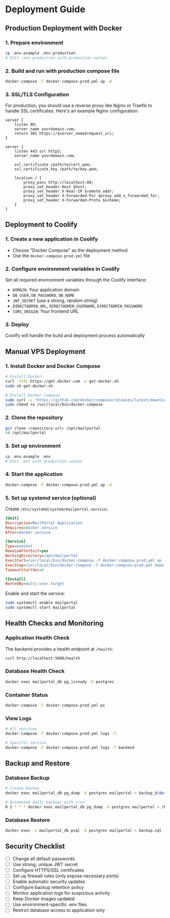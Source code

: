 # Deployment Guide

## Production Deployment with Docker

### 1. Prepare environment
```bash
cp .env.example .env.production
# Edit .env.production with production values
```

### 2. Build and run with production compose file
```bash
docker-compose -f docker-compose.prod.yml up -d
```

### 3. SSL/TLS Configuration
For production, you should use a reverse proxy like Nginx or Traefik to handle SSL certificates. Here's an example Nginx configuration:

```nginx
server {
    listen 80;
    server_name yourdomain.com;
    return 301 https://$server_name$request_uri;
}

server {
    listen 443 ssl http2;
    server_name yourdomain.com;

    ssl_certificate /path/to/cert.pem;
    ssl_certificate_key /path/to/key.pem;

    location / {
        proxy_pass http://localhost:80;
        proxy_set_header Host $host;
        proxy_set_header X-Real-IP $remote_addr;
        proxy_set_header X-Forwarded-For $proxy_add_x_forwarded_for;
        proxy_set_header X-Forwarded-Proto $scheme;
    }
}
```

## Deployment to Coolify

### 1. Create a new application in Coolify
- Choose "Docker Compose" as the deployment method
- Use the `docker-compose.prod.yml` file

### 2. Configure environment variables in Coolify
Set all required environment variables through the Coolify interface:
- `DOMAIN`: Your application domain
- `DB_USER`, `DB_PASSWORD`, `DB_NAME`
- `JWT_SECRET` (use a strong, random string)
- `DIRECTADMIN_URL`, `DIRECTADMIN_USERNAME`, `DIRECTADMIN_PASSWORD`
- `CORS_ORIGIN`: Your frontend URL

### 3. Deploy
Coolify will handle the build and deployment process automatically

## Manual VPS Deployment

### 1. Install Docker and Docker Compose
```bash
# Install Docker
curl -fsSL https://get.docker.com -o get-docker.sh
sudo sh get-docker.sh

# Install Docker Compose
sudo curl -L "https://github.com/docker/compose/releases/latest/download/docker-compose-$(uname -s)-$(uname -m)" -o /usr/local/bin/docker-compose
sudo chmod +x /usr/local/bin/docker-compose
```

### 2. Clone the repository
```bash
git clone <repository-url> /opt/mailportal
cd /opt/mailportal
```

### 3. Set up environment
```bash
cp .env.example .env
# Edit .env with production values
```

### 4. Start the application
```bash
docker-compose -f docker-compose.prod.yml up -d
```

### 5. Set up systemd service (optional)
Create `/etc/systemd/system/mailportal.service`:

```ini
[Unit]
Description=MailPortal Application
Requires=docker.service
After=docker.service

[Service]
Type=oneshot
RemainAfterExit=yes
WorkingDirectory=/opt/mailportal
ExecStart=/usr/local/bin/docker-compose -f docker-compose.prod.yml up -d
ExecStop=/usr/local/bin/docker-compose -f docker-compose.prod.yml down
TimeoutStartSec=0

[Install]
WantedBy=multi-user.target
```

Enable and start the service:
```bash
sudo systemctl enable mailportal
sudo systemctl start mailportal
```

## Health Checks and Monitoring

### Application Health Check
The backend provides a health endpoint at `/health`:
```bash
curl http://localhost:5000/health
```

### Database Health Check
```bash
docker exec mailportal_db pg_isready -U postgres
```

### Container Status
```bash
docker-compose -f docker-compose.prod.yml ps
```

### View Logs
```bash
# All services
docker-compose -f docker-compose.prod.yml logs -f

# Specific service
docker-compose -f docker-compose.prod.yml logs -f backend
```

## Backup and Restore

### Database Backup
```bash
# Create backup
docker exec mailportal_db pg_dump -U postgres mailportal > backup_$(date +%Y%m%d_%H%M%S).sql

# Automated daily backups with cron
0 2 * * * docker exec mailportal_db pg_dump -U postgres mailportal > /backups/mailportal_$(date +\%Y\%m\%d).sql
```

### Database Restore
```bash
docker exec -i mailportal_db psql -U postgres mailportal < backup.sql
```

## Security Checklist

- [ ] Change all default passwords
- [ ] Use strong, unique JWT secret
- [ ] Configure HTTPS/SSL certificates
- [ ] Set up firewall rules (only expose necessary ports)
- [ ] Enable automatic security updates
- [ ] Configure backup retention policy
- [ ] Monitor application logs for suspicious activity
- [ ] Keep Docker images updated
- [ ] Use environment-specific .env files
- [ ] Restrict database access to application only